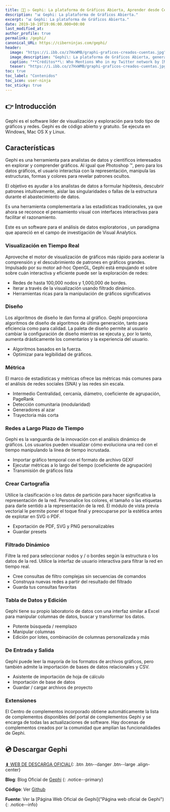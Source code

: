 ```yaml
---
title: 👩‍🔧 ▷ Gephi: La plataforma de Gráficos Abierta, Aprender desde Cero
description: "📊 Gephi: La plataforma de Gráficos Abierta."
excerpt: "📊 Gephi: La plataforma de Gráficos Abierta."
date: 2019-10-19T19:06:00.000+00:00
last_modified_at:
author_profile: true
permalink: /gephi/
canonical_URL: https://ciberninjas.com/gephi/
header:
  image: "https://i.ibb.co/z7HxWMB/graphi-graficos-creados-cuentas.jpg"
  image_description: "Gephi\: La plataforma de Gráficos Abierta, generador de sitios estáticos \| Ciberninjas"
  caption: "**Créditos**\: Who Mentions Who in my Twitter network by [Matt Biddulph](https://www.flickr.com/photos/mbiddulph/)] in [Flickr](https://flic.kr/p/cAT173). [Licencia](https://creativecommons.org/licenses/by/2.0/)"
  teaser: "https://i.ibb.co/z7HxWMB/graphi-graficos-creados-cuentas.jpg"
toc: true
toc_label: "Contenidos"
toc_icon: user-ninja
toc_sticky: true
---
```

## 👉 Introducción

Gephi es el software líder de visualización y exploración para todo tipo de gráficos y redes. Gephi es de código abierto y gratuito. Se ejecuta en Windows, Mac OS X y Linux.

## Características

Gephi es una herramienta para analistas de datos y científicos interesados ​​en explorar y comprender gráficos. Al igual que Photoshop ™, pero para los datos gráficos, el usuario interactúa con la representación, manipula las estructuras, formas y colores para revelar patrones ocultos.

El objetivo es ayudar a los analistas de datos a formular hipótesis, descubrir patrones intuitivamente, aislar las singularidades o fallas de la estructura durante el abastecimiento de datos.

Es una herramienta complementaria a las estadísticas tradicionales, ya que ahora se reconoce el pensamiento visual con interfaces interactivas para facilitar el razonamiento.

Este es un software para el análisis de datos exploratorios , un paradigma que apareció en el campo de investigación de Visual Analytics.

### Visualización en Tiempo Real

Aproveche el motor de visualización de gráficos más rápido para acelerar la comprensión y el descubrimiento de patrones en gráficos grandes. Impulsado por su motor ad-hoc OpenGL, Gephi está empujando el sobre sobre cuán interactiva y eficiente puede ser la exploración de redes:

* Redes de hasta 100,000 nodos y 1,000,000 de bordes.
* Iterar a través de la visualización usando filtrado dinámico.
* Herramientas ricas para la manipulación de gráficos significativos

### Diseño

Los algoritmos de diseño le dan forma al gráfico. Gephi proporciona algoritmos de diseño de algoritmos de última generación, tanto para eficiencia como para calidad. La paleta de diseño permite al usuario cambiar la configuración de diseño mientras se ejecuta y, por lo tanto, aumenta drásticamente los comentarios y la experiencia del usuario.

* Algoritmos basados ​​en la fuerza.
* Optimizar para legibilidad de gráficos.

### Métrica

El marco de estadísticas y métricas ofrece las métricas más comunes para el análisis de redes sociales (SNA) y las redes sin escala.

* Intermedio Centralidad, cercanía, diámetro, coeficiente de agrupación, PageRank
* Detección comunitaria (modularidad)
* Generadores al azar
* Trayectoria más corta

### Redes a Largo Plazo de Tiempo

Gephi es la vanguardia de la innovación con el análisis dinámico de gráficos. Los usuarios pueden visualizar cómo evoluciona una red con el tiempo manipulando la línea de tiempo incrustada.

* Importar gráfico temporal con el formato de archivo GEXF
* Ejecutar métricas a lo largo del tiempo (coeficiente de agrupación)
* Transmisión de gráficos lista

### Crear Cartografía

Utilice la clasificación o los datos de partición para hacer significativa la representación de la red. Personalice los colores, el tamaño o las etiquetas para darle sentido a la representación de la red. El módulo de vista previa vectorial le permite poner el toque final y preocuparse por la estética antes de explotar en SVG o PDF.

* Exportación de PDF, SVG y PNG personalizables
* Guardar presets

### Filtrado Dinámico

Filtre la red para seleccionar nodos y / o bordes según la estructura o los datos de la red. Utilice la interfaz de usuario interactiva para filtrar la red en tiempo real.

* Cree consultas de filtro complejas sin secuencias de comandos
* Construya nuevas redes a partir del resultado del filtrado
* Guarda tus consultas favoritas

### Tabla de Datos y Edición

Gephi tiene su propio laboratorio de datos con una interfaz similar a Excel para manipular columnas de datos, buscar y transformar los datos.

* Potente búsqueda / reemplazo
* Manipular columnas
* Edición por lotes, combinación de columnas personalizada y más

### De Entrada y Salida

Gephi puede leer la mayoría de los formatos de archivos gráficos, pero también admite la importación de bases de datos relacionales y CSV.

* Asistente de importación de hoja de cálculo
* Importación de base de datos
* Guardar / cargar archivos de proyecto

### Extensiones

El Centro de complementos incorporado obtiene automáticamente la lista de complementos disponibles del portal de complementos Gephi y se encarga de todas las actualizaciones de software. Hay docenas de complementos creados por la comunidad que amplían las funcionalidades de Gephi.

## 💿 Descargar Gephi

[⬇ WEB DE DESCARGA OFICIAL](https://gephi.org/users/download/ "Página de Descarga de las Varias Versiones de Gephi desde la Web Oficial"){: .btn .btn--danger .btn--large .align-center}

**Blog**: Blog Oficial de [Gephi](https://gephi.wordpress.com/ "Blog oficial de las noticias y actualizaciones de Gephi")
{: .notice--primary}

**Código**: Ver [Github](https://github.com/gephi/gephi#gephi---the-open-graph-viz-platform "Ver el código fuente dentro del proyecto de Github")

**Fuente**: Ver la [Página Web Oficial de Gephi]("Página web oficial de Gephi")
{: .notice--info}
